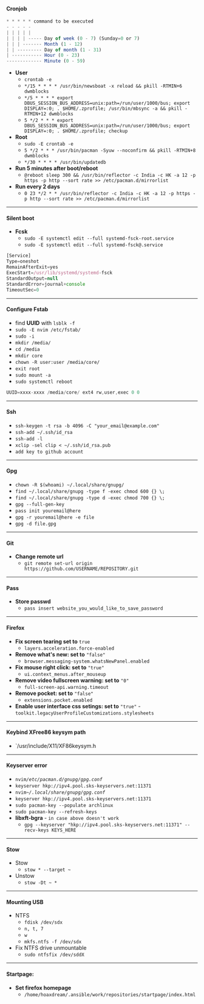 #### Cronjob
```javascript
* * * * * command to be executed
- - - - -
| | | | |
| | | | ----- Day of week (0 - 7) (Sunday=0 or 7)
| | | ------- Month (1 - 12)
| | --------- Day of month (1 - 31)
| ----------- Hour (0 - 23)
------------- Minute (0 - 59)
```
- **User**
  - `crontab -e`
  - `*/15 * * * * /usr/bin/newsboat -x reload && pkill -RTMIN+6 dwmblocks`
  - `*/5 * * * * export DBUS_SESSION_BUS_ADDRESS=unix:path=/run/user/1000/bus; export DISPLAY=:0; . $HOME/.zprofile; /usr/bin/mbsync -a && pkill -RTMIN+12 dwmblocks`
  - `5 */2 * * * export DBUS_SESSION_BUS_ADDRESS=unix:path=/run/user/1000/bus; export DISPLAY=:0; . $HOME/.zprofile; checkup`
- **Root**
  - `sudo -E crontab -e`
  - `5 */2 * * * /usr/bin/pacman -Syuw --noconfirm && pkill -RTMIN+8 dwmblocks`
  - `*/30 * * * * /usr/bin/updatedb`
- **Run 5 minutes after boot/reboot**
  - `@reboot sleep 300 && /usr/bin/reflector -c India -c HK -a 12 -p https -p http --sort rate >> /etc/pacman.d/mirrorlist`
- **Run every 2 days**
  - `0 23 */2 * * /usr/bin/reflector -c India -c HK -a 12 -p https -p http --sort rate >> /etc/pacman.d/mirrorlist`
---
#### Silent boot
- **Fcsk**
  - `sudo -E systemctl edit --full systemd-fsck-root.service`
  - `sudo -E systemctl edit --full systemd-fsck@.service`
```javascript
[Service]
Type=oneshot
RemainAfterExit=yes
ExecStart=/usr/lib/systemd/systemd-fsck
StandardOutput=null
StandardError=journal+console
TimeoutSec=0
```
---
#### Configure Fstab
  - find **UUID** with `lsblk -f`
  - `sudo -E nvim /etc/fstab/`
  - `sudo -i`
  - `mkdir /media/`
  - `cd /media`
  - `mkdir core`
  - `chown -R user:user /media/core/`
  - `exit root`
  - `sudo mount -a`
  - `sudo systemctl reboot`
```javascript
UUID=xxxx-xxxx /media/core/ ext4 rw,user,exec 0 0
```
---
#### Ssh
  - `ssh-keygen -t rsa -b 4096 -C "your_email@example.com"`
  - `ssh-add ~/.ssh/id_rsa`
  - `ssh-add -l`
  - `xclip -sel clip < ~/.ssh/id_rsa.pub`
  - `add key to github account`
---
#### Gpg
  - `chown -R $(whoami) ~/.local/share/gnupg/`
  - `find ~/.local/share/gnupg -type f -exec chmod 600 {} \;`
  - `find ~/.local/share/gnupg -type d -exec chmod 700 {} \;`
  - `gpg --full-gen-key`
  - `pass init youremail@here`
  - `gpg -r youremail@here -e file`
  - `gpg -d file.gpg`
---
#### Git
  - **Change remote url**
    - `git remote set-url origin https://github.com/USERNAME/REPOSITORY.git`
---
#### Pass
  - **Store passwd**
    - `pass insert website_you_would_like_to_save_password`
---
#### Firefox
- **Fix screen tearing set to** `true`
  - `layers.acceleration.force-enabled`
- **Remove what's new: set to** `"false"`
  - `browser.messaging-system.whatsNewPanel.enabled`
- **Fix mouse right click:  set to** `"true"`
  - `ui.context_menus.after_mouseup`
- **Remove video fullscreen warning: set to** `"0"`
  - `full-screen-api.warning.timeout`
- **Remove pocket: set to** `"false"`
  - `extensions.pocket.enabled`
- **Enable user interface css setings: set to** `"true"`
  -`toolkit.legacyUserProfileCustomizations.stylesheets`
---
#### Keybind XFree86 keysym path
- `/usr/include/X11/XF86keysym.h
---
#### Keyserver error
  - `nvim`_`/etc/pacman.d/gnupg/gpg.conf`_
  - `keyserver hkp://ipv4.pool.sks-keyservers.net:11371`
  - `nvim`_`~/.local/share/gnupg/gpg.conf`_
  - `keyserver hkp://ipv4.pool.sks-keyservers.net:11371`
  - `sudo pacman-key --populate archlinux`
  - `sudo pacman-key --refresh-keys`
- **libxft-bgra** - `in case above doesn't work`
  - `gpg --keyserver "hkp://ipv4.pool.sks-keyservers.net:11371" --recv-keys KEYS_HERE`
---
#### Stow
- Stow
  - `stow * --target ~`
- Unstow
  - `stow -Dt ~ *`
---
#### Mounting USB
- NTFS
  - `fdisk /dev/sdx`
  - `n, t, 7`
  - `w`
  - `mkfs.ntfs -f /dev/sdx`
- Fix NTFS drive unmountable
  - `sudo ntfsfix /dev/sddX`
---
#### Startpage:
  - **Set firefox homepage**
    - `/home/hoaxdream/.ansible/work/repositories/startpage/index.html`
